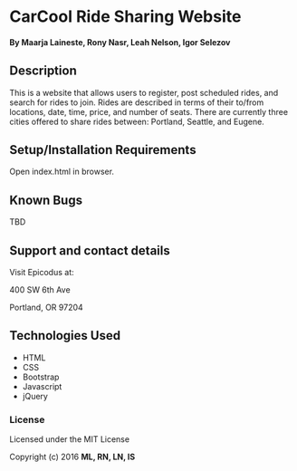 # CarCool Ride Sharing Website

#### By Maarja Laineste, Rony Nasr, Leah Nelson, Igor Selezov

## Description

This is a website that allows users to register, post scheduled rides, and search for rides to join. Rides are described in terms of their to/from locations, date, time, price, and number of seats. There are currently three cities offered to share rides between: Portland, Seattle, and Eugene.

## Setup/Installation Requirements

Open index.html in browser.

## Known Bugs

TBD

## Support and contact details

Visit Epicodus at:

400 SW 6th Ave

Portland, OR 97204

## Technologies Used

* HTML
* CSS
* Bootstrap
* Javascript
* jQuery

### License

Licensed under the MIT License

Copyright (c) 2016 **ML, RN, LN, IS**
